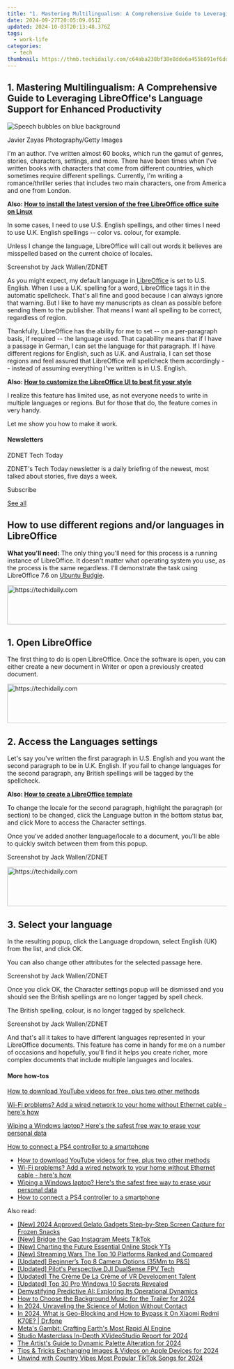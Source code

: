 ```yaml
---
title: "1. Mastering Multilingualism: A Comprehensive Guide to Leveraging LibreOffice's Language Support for Enhanced Productivity"
date: 2024-09-27T20:05:09.051Z
updated: 2024-10-03T20:13:48.376Z
tags:
  - work-life
categories:
  - tech
thumbnail: https://thmb.techidaily.com/c64aba238bf38e8dde6a455b091ef6dd75fa774a21d0b3000a42b8339ddfda6c.jpg
---
```


## 1. Mastering Multilingualism: A Comprehensive Guide to Leveraging LibreOffice's Language Support for Enhanced Productivity

![Speech bubbles on blue background](https://www.zdnet.com/a/img/resize/c8dab1715dc1004954b393de68549baceb012fd4/2023/09/11/60c011e1-c6b9-45d8-a428-4a4f22da3b8b/gettyimages-1445815033.jpg?auto=webp&width=1280)

Javier Zayas Photography/Getty Images

I'm an author. I've written almost 60 books, which run the gamut of genres, stories, characters, settings, and more. There have been times when I've written books with characters that come from different countries, which sometimes require different spellings. Currently, I'm writing a romance/thriller series that includes two main characters, one from America and one from London. 

**Also: [How to install the latest version of the free LibreOffice office suite on Linux](https://www.zdnet.com/home-and-office/work-life/how-to-install-the-latest-version-of-the-free-libreoffice-office-suite-on-linux/)**

In some cases, I need to use U.S. English spellings, and other times I need to use U.K. English spellings -- color vs. colour, for example.

Unless I change the language, LibreOffice will call out words it believes are misspelled based on the current choice of locales.

Screenshot by Jack Wallen/ZDNET

As you might expect, my default language in [LibreOffice](https://www.zdnet.com/home-and-office/work-life/how-to-customize-the-libreoffice-ui-to-best-fit-your-style/) is set to U.S. English. When I use a U.K. spelling for a word, LibreOffice tags it in the automatic spellcheck. That's all fine and good because I can always ignore that warning. But I like to have my manuscripts as clean as possible before sending them to the publisher. That means I want all spelling to be correct, regardless of region.

Thankfully, LibreOffice has the ability for me to set -- on a per-paragraph basis, if required -- the language used. That capability means that if I have a passage in German, I can set the language for that paragraph. If I have different regions for English, such as U.K. and Australia, I can set those regions and feel assured that LibreOffice will spellcheck them accordingly -- instead of assuming everything I've written is in U.S. English.

**Also: [How to customize the LibreOffice UI to best fit your style](https://www.zdnet.com/home-and-office/work-life/how-to-customize-the-libreoffice-ui-to-best-fit-your-style/)**

I realize this feature has limited use, as not everyone needs to write in multiple languages or regions. But for those that do, the feature comes in very handy.

Let me show you how to make it work.

#### Newsletters

ZDNET Tech Today

ZDNET's Tech Today newsletter is a daily briefing of the newest, most talked about stories, five days a week.

 Subscribe

[See all](https://www.zdnet.com/newsletters/)

## How to use different regions and/or languages in LibreOffice

**What you'll need:** The only thing you'll need for this process is a running instance of LibreOffice. It doesn't matter what operating system you use, as the process is the same regardless. I'll demonstrate the task using LibreOffice 7.6 on [Ubuntu Budgie](https://www.zdnet.com/article/this-official-ubuntu-spin-might-be-just-be-the-perfect-intro-to-linux/).

<!-- affiliate ads begin -->
<a href="https://appsumo.8odi.net/c/5597632/2087409/7443" target="_top" id="2087409">
  <img src="//a.impactradius-go.com/display-ad/7443-2087409" border="0" alt="https://techidaily.com" width="728" height="90"/>
</a>
<img height="0" width="0" src="https://appsumo.8odi.net/i/5597632/2087409/7443" style="position:absolute;visibility:hidden;" border="0" />
<!-- affiliate ads end -->

## 1\. Open LibreOffice

The first thing to do is open LibreOffice. Once the software is open, you can either create a new document in Writer or open a previously created document.

<!-- affiliate ads begin -->
<a href="https://appsumo.8odi.net/c/5597632/2111995/7443" target="_top" id="2111995">
  <img src="//a.impactradius-go.com/display-ad/7443-2111995" border="0" alt="https://techidaily.com" width="728" height="90"/>
</a>
<img height="0" width="0" src="https://appsumo.8odi.net/i/5597632/2111995/7443" style="position:absolute;visibility:hidden;" border="0" />
<!-- affiliate ads end -->

## 2\. Access the Languages settings

Let's say you've written the first paragraph in U.S. English and you want the second paragraph to be in U.K. English. If you fail to change languages for the second paragraph, any British spellings will be tagged by the spellcheck. 

**Also: [How to create a LibreOffice template](https://www.zdnet.com/home-and-office/work-life/how-to-create-a-libreoffice-template/)**

To change the locale for the second paragraph, highlight the paragraph (or section) to be changed, click the Language button in the bottom status bar, and click More to access the Character settings.

Once you've added another language/locale to a document, you'll be able to quickly switch between them from this popup.

Screenshot by Jack Wallen/ZDNET

<!-- affiliate ads begin -->
<a href="https://ephamedtechinc.pxf.io/c/5597632/2137214/26400" target="_top" id="2137214">
  <img src="//a.impactradius-go.com/display-ad/26400-2137214" border="0" alt="https://techidaily.com" width="728" height="90"/>
</a>
<img height="0" width="0" src="https://ephamedtechinc.pxf.io/i/5597632/2137214/26400" style="position:absolute;visibility:hidden;" border="0" />
<!-- affiliate ads end -->

## 3\. Select your language

In the resulting popup, click the Language dropdown, select English (UK) from the list, and click OK.

You can also change other attributes for the selected passage here.

Screenshot by Jack Wallen/ZDNET

Once you click OK, the Character settings popup will be dismissed and you should see the British spellings are no longer tagged by spell check.

The British spelling, colour, is no longer tagged by spellcheck.

Screenshot by Jack Wallen/ZDNET

And that's all it takes to have different languages represented in your LibreOffice documents. This feature has come in handy for me on a number of occasions and hopefully, you'll find it helps you create richer, more complex documents that include multiple languages and locales.

#### More how-tos

[How to download YouTube videos for free, plus two other methods](https://www.zdnet.com/article/how-to-download-youtube-videos-for-free-plus-two-other-methods/ "How to download YouTube videos for free, plus two other methods")

[Wi-Fi problems? Add a wired network to your home without Ethernet cable - here's how](https://www.zdnet.com/article/ditch-the-wi-fi-how-to-add-a-wired-network-to-your-home-without-ethernet-cable/ "Wi-Fi problems? Add a wired network to your home without Ethernet cable - here's how")

[Wiping a Windows laptop? Here's the safest free way to erase your personal data](https://www.zdnet.com/article/wiping-a-windows-laptop-heres-the-safest-free-way-to-erase-your-personal-data/ "Wiping a Windows laptop? Here's the safest free way to erase your personal data")

[How to connect a PS4 controller to a smartphone](https://www.zdnet.com/article/how-to-connect-a-ps4-controller-to-a-smartphone/ "How to connect a PS4 controller to a smartphone")

* [How to download YouTube videos for free, plus two other methods](https://www.zdnet.com/article/how-to-download-youtube-videos-for-free-plus-two-other-methods/ "How to download YouTube videos for free, plus two other methods")
* [Wi-Fi problems? Add a wired network to your home without Ethernet cable - here's how](https://www.zdnet.com/article/ditch-the-wi-fi-how-to-add-a-wired-network-to-your-home-without-ethernet-cable/ "Wi-Fi problems? Add a wired network to your home without Ethernet cable - here's how")
* [Wiping a Windows laptop? Here's the safest free way to erase your personal data](https://www.zdnet.com/article/wiping-a-windows-laptop-heres-the-safest-free-way-to-erase-your-personal-data/ "Wiping a Windows laptop? Here's the safest free way to erase your personal data")
* [How to connect a PS4 controller to a smartphone](https://www.zdnet.com/article/how-to-connect-a-ps4-controller-to-a-smartphone/ "How to connect a PS4 controller to a smartphone")

<ins class="adsbygoogle"
     style="display:block"
     data-ad-format="autorelaxed"
     data-ad-client="ca-pub-7571918770474297"
     data-ad-slot="1223367746"></ins>

<ins class="adsbygoogle"
     style="display:block"
     data-ad-client="ca-pub-7571918770474297"
     data-ad-slot="8358498916"
     data-ad-format="auto"
     data-full-width-responsive="true"></ins>

<span class="atpl-alsoreadstyle">Also read:</span>
<div><ul>
<li><a href="https://remote-screen-capture.techidaily.com/new-2024-approved-gelato-gadgets-step-by-step-screen-capture-for-frozen-snacks/"><u>[New] 2024 Approved Gelato Gadgets Step-by-Step Screen Capture for Frozen Snacks</u></a></li>
<li><a href="https://extra-lessons.techidaily.com/new-bridge-the-gap-instagram-meets-tiktok/"><u>[New] Bridge the Gap Instagram Meets TikTok</u></a></li>
<li><a href="https://youtube-docs.techidaily.com/harting-the-future-essential-online-stock-yts/"><u>[New] Charting the Future Essential Online Stock YTs</u></a></li>
<li><a href="https://some-tips.techidaily.com/new-streaming-wars-the-top-10-platforms-ranked-and-compared/"><u>[New] Streaming Wars The Top 10 Platforms Ranked and Compared</u></a></li>
<li><a href="https://extra-lessons.techidaily.com/updated-beginners-top-8-camera-options-35mm-to-pands/"><u>[Updated] Beginner’s Top 8 Camera Options (35Mm to P&S)</u></a></li>
<li><a href="https://extra-guidance.techidaily.com/updated-pilots-perspective-dji-dualsense-fpv-tech/"><u>[Updated] Pilot's Perspective DJI DualSense FPV Tech</u></a></li>
<li><a href="https://some-tips.techidaily.com/updated-the-creme-de-la-creme-of-vr-development-talent/"><u>[Updated] The Crème De La Crème of VR Development Talent</u></a></li>
<li><a href="https://some-tips.techidaily.com/updated-top-30-pro-windows-10-secrets-revealed/"><u>[Updated] Top 30 Pro Windows 10 Secrets Revealed</u></a></li>
<li><a href="https://tech-revival.techidaily.com/demystifying-predictive-ai-exploring-its-operational-dynamics/"><u>Demystifying Predictive AI: Exploring Its Operational Dynamics</u></a></li>
<li><a href="https://some-tips.techidaily.com/how-to-choose-the-background-music-for-the-trailer-for-2024/"><u>How to Choose the Background Music for the Trailer for 2024</u></a></li>
<li><a href="https://some-tips.techidaily.com/in-2024-unraveling-the-science-of-motion-without-contact/"><u>In 2024, Unraveling the Science of Motion Without Contact</u></a></li>
<li><a href="https://phone-solutions.techidaily.com/in-2024-what-is-geo-blocking-and-how-to-bypass-it-on-xiaomi-redmi-k70e-drfone-by-drfone-virtual-android/"><u>In 2024, What is Geo-Blocking and How to Bypass it On Xiaomi Redmi K70E? | Dr.fone</u></a></li>
<li><a href="https://facebook.techidaily.com/metas-gambit-crafting-earths-most-rapid-ai-engine/"><u>Meta's Gambit: Crafting Earth's Most Rapid AI Engine</u></a></li>
<li><a href="https://some-tips.techidaily.com/studio-masterclass-in-depth-xvideostudio-report-for-2024/"><u>Studio Masterclass In-Depth XVideoStudio Report for 2024</u></a></li>
<li><a href="https://some-tips.techidaily.com/the-artists-guide-to-dynamic-palette-alteration-for-2024/"><u>The Artist's Guide to Dynamic Palette Alteration for 2024</u></a></li>
<li><a href="https://some-tips.techidaily.com/tips-and-tricks-exchanging-images-and-videos-on-apple-devices-for-2024/"><u>Tips & Tricks Exchanging Images & Videos on Apple Devices for 2024</u></a></li>
<li><a href="https://tiktok-video-files.techidaily.com/unwind-with-country-vibes-most-popular-tiktok-songs-for-2024/"><u>Unwind with Country Vibes Most Popular TikTok Songs for 2024</u></a></li>
</ul></div>

